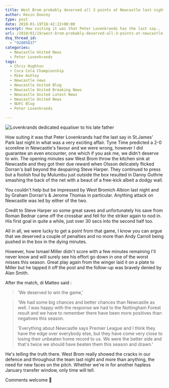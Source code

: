 ```yaml
---
title: West Brom probably deserved all 3 points at Newcastle last night
author: Kevin Doocey
type: post
date: 2010-01-19T16:42:22+00:00
excerpt: How suiting it was that Peter Lovenkrands has the last say..
url: /2010/01/19/west-brom-probably-deserved-all-3-points-at-newcastle-last-night/
dsq_thread_id:
  - "92805637"
categories:
  - Newcastle United News
  - Peter Lovenkrands
tags:
  - Chris Hughton
  - Coca Cola Championship
  - Mike Ashley
  - Newcastle news
  - Newcastle United Blog
  - Newcastle United Breaking News
  - Newcastle United Latest News
  - Newcastle United News
  - NUFC Blog
  - Peter Lovenkrands

---
```

![Lovenkrands dedicated equaliser to his late father](https://static.guim.co.uk/sys-images/Admin/BkFill/Default_image_group/2010/1/18/1263857181323/Peter-Lovenkrands-001.jpg "Lovenkrands - Courageous man playing the match despite fathers death")

How suiting it was that Peter Lovenkrands had the last say in St.James' Park last night in what was a very exciting affair. Tyne Time predicted a 2-0 scoreline in Newcastle's favour and we were wrong, however I did guarantee an even encounter, one which if you ask me, we didn't deserve to win. The opening minutes saw West Brom throw the kitchen sink at Newcastle and  they got their due reward when Olsson delicately flicked Dorran's ball beyond the despairing Steve Harper. They continued to press but a foolish foul by Mulumbu just outside the box resulted in Danny Guthrie smashing the back of the net with a beaut of a free-kick albeit a dodgy wall.

You couldn't help but be impressed by West Bromich Albion last night and by Graham Dorran's & Jerome Thomas in particular. Anything attack on Newcastle was led by either of the two.

Credit to Steve Harper so some great saves and unfortunately his save from Roman Bednar came off the crossbar and fell for the striker again to nod in. His first goal in quite a while, just over 30 secs into the second half too.

All in all, we were lucky to get a point from that game, I know you can argue that we deserved a couple of penalties and no more than Andy Carroll being pushed in the box in the dying minutes.

However, how Ismael Miller didn't score with a few minutes remaining I'll never know and will surely see his effort go down in one of the worst misses this season. Great play again from the winger laid it on a plate to Miller but he tapped it off the post and the follow-up was bravely denied by Alan Smith.

After the match, di Matteo said :

> 'We deserved to win the game,'

> 'We had some big chances and better chances than Newcastle as well. I was happy with the response we had to the Nottingham Forest result and we have to remember there have been more positives than negatives this season.
>
> 'Everything about Newcastle says Premier League and I think they have the edge over everybody else, but they have come very close to losing their unbeaten home record to us. We were the better side and that's twice we should have beaten them this season and drawn.'

He's telling the truth there. West Brom really showed the cracks in our defence and throughout the team last night and more than anything, the need for new faces on the pitch. Whether we're in for another hapless January transfer window, only time will tell.

Comments welcome 🙂
